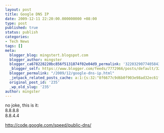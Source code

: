 ```yaml
---
layout: post
title: Google DNS IP
date: 2009-12-11 22:20:00.000000000 +08:00
type: post
published: true
status: publish
categories:
- Tech News
tags: []
meta:
  blogger_blog: mingstert.blogspot.com
  blogger_author: mingster
  blogger_ca678228220bc856f5131874f02e04d9_permalink: '322032907740584315'
  _blogger_self: https://www.blogger.com/feeds/7772966/posts/default/322032907740584315
  blogger_permalink: "/2009/12/google-dns-ip.html"
  _jetpack_related_posts_cache: a:1:{s:32:"8f6677c9d6b0f903e98ad32ec61f8deb";a:2:{s:7:"expires";i:1455555350;s:7:"payload";a:3:{i:0;a:1:{s:2:"id";i:169;}i:1;a:1:{s:2:"id";i:147;}i:2;a:1:{s:2:"id";i:221;}}}}
  original_post_id: '235'
  _wp_old_slug: '235'
author: mingster
---
```

<p>no joke, this is it:<br />8.8.8.8<br />8.8.4.4</p>
<p><a href="http://code.google.com/speed/public-dns/">http://code.google.com/speed/public-dns/</a></p>
